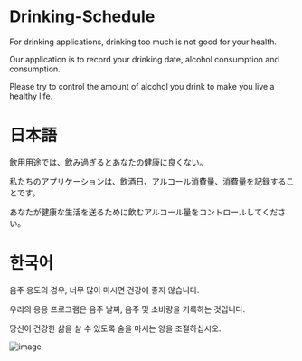 # Drinking-Schedule
For drinking applications, drinking too much is not good for your health.

Our application is to record your drinking date, alcohol consumption and consumption.

Please try to control the amount of alcohol you drink to make you live a healthy life.

# 日本語
飲用用途では、飲み過ぎるとあなたの健康に良くない。

私たちのアプリケーションは、飲酒日、アルコール消費量、消費量を記録することです。

あなたが健康な生活を送るために飲むアルコール量をコントロールしてください。

# 한국어
음주 용도의 경우, 너무 많이 마시면 건강에 좋지 않습니다.

우리의 응용 프로그램은 음주 날짜, 음주 및 소비량을 기록하는 것입니다.

당신이 건강한 삶을 살 수 있도록 술을 마시는 양을 조절하십시오.

![image]()
